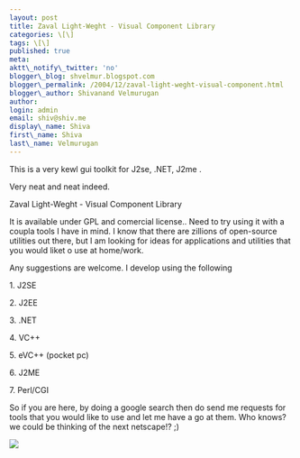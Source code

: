 ```yaml
---
layout: post
title: Zaval Light-Weght - Visual Component Library
categories: \[\]
tags: \[\]
published: true
meta:
aktt\_notify\_twitter: 'no'
blogger\_blog: shvelmur.blogspot.com
blogger\_permalink: /2004/12/zaval-light-weght-visual-component.html
blogger\_author: Shivanand Velmurugan
author:
login: admin
email: shiv@shiv.me
display\_name: Shiva
first\_name: Shiva
last\_name: Velmurugan
---
```


This is a very kewl gui toolkit for J2se, .NET, J2me .  
  
Very neat and neat indeed.

Zaval Light-Weght - Visual Component Library

It is available under GPL and comercial license.. Need to try using it with a coupla tools I have in mind. I know that there are zillions of open-source utilities out there, but I am looking for ideas for applications and utilities that you would liket o use at home/work.

Any suggestions are welcome. I develop using the following

1\. J2SE  
  
2\. J2EE  
  
3\. .NET  
  
4\. VC++  
  
5\. eVC++ (pocket pc)  
  
6\. J2ME  
  
7\. Perl/CGI

So if you are here, by doing a google search then do send me requests for tools that you would like to use and let me have a go at them. Who knows? we could be thinking of the next netscape!? ;)

![](/images/7854873-110257971398690305?l=shvelmur.blogspot.com)